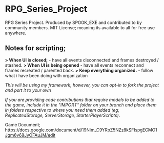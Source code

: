 # RPG_Series_Project
RPG Series Project. Produced by SPOOK_EXE and contributed to by community members.
MIT License; meaning its available to all for free use anywhere.
## Notes for scripting;
**> When UI is closed;**
\- have all events disconnected and frames destroyed / stashed.
**> When UI is being opened**
\- have all events reconnect and frames recreated / parented back.
**> Keep everything organized.**
\- follow what i have been doing with organization

*This will be using my framework, however, you can opt-in to fork the project and port it to your own*

*If you are providing code contributions that require models to be added to the game,
include it in the "IMPORT" folder on your branch and place them in folders respective to 
where you need them added (eg; ReplicatedStorage, ServerStorage, StarterPlayerScripts)*.

Game Document; https://docs.google.com/document/d/19Nim_C9YRpZ5NZz8kSFIspgECMO1Jgm6v68JyOFAuJM/edit
